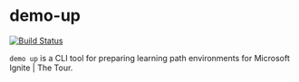 # demo-up

[![Build Status](https://dev.azure.com/modernops/demo-up/_apis/build/status/smurawski.demo-up?branchName=master)](https://dev.azure.com/modernops/demo-up/_build/latest?definitionId=93&branchName=master)

`demo up` is a CLI tool for preparing learning path environments for Microsoft Ignite | The Tour.

```
```
